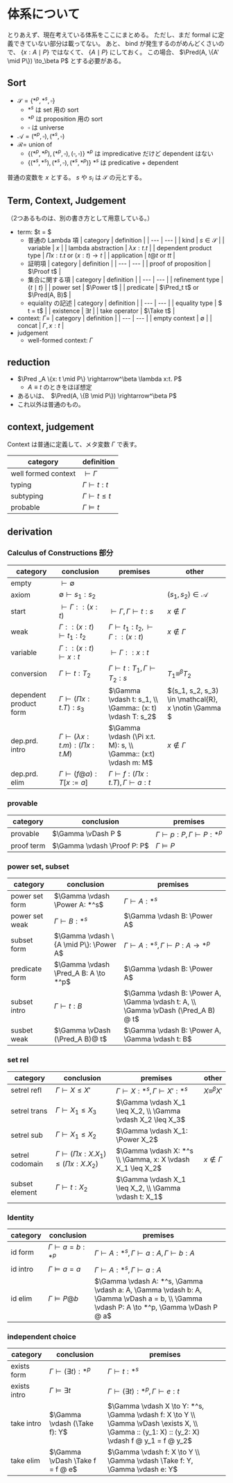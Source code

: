 # 体系について
とりあえず、現在考えている体系をここにまとめる。
ただし、まだ formal に定義できていない部分は載ってない。
あと、 bind が発生するのがめんどくさいので、 $\{x: A \mid P\}$ ではなくて、 $\{A \mid P\}$ にしておく。
この場合、 $\Pred(A, \{A' \mid P\}) \to_\beta P$ とする必要がある。

## Sort
- $\mathcal{S} = \{*^p, *^s, \square\}$
    - $*^s$ は set 用の sort
    - $*^p$ は proposition 用の sort
    - $\square$ は universe 
- $\mathcal{A} = {(*^p, \square), (*^s, \square)}$
- $\mathcal{R} =$ union of
    - $\{(*^p, *^p), (*^p, \square), (\square, \square)\}$ $*^p$ は impredicative だけど dependent はない
    - $\{(*^s, *^s), (*^s, \square), (*^s, *^p)\}$ $*^s$ は predicative + dependent

普通の変数を $x$ とする。
$s$ や $s_i$ は $\mathcal{S}$ の元とする。

## Term, Context, Judgement
（2つあるものは、別の書き方として用意している。）

- term: $t = $
    - 普通の Lambda 項
        | category | definition |
        | --- | --- |
        | kind | $s \in \mathcal{S}$ |
        | variable | $x$ |
        | lambda abstraction | $\lambda x: t. t$ |
        | dependent product type | $\Pi x: t. t$ or $(x: t) \to t$ |
        | application | $t @ t$ or $t t$ |
    - 証明項
        | category | definition |
        | --- | --- |
        | proof of proposition | $\Proof t$ |
    - 集合に関する項
        | category | definition |
        | --- | --- |
        | refinement type | $\{t \mid t\}$ |
        | power set | $\Power t$ |
        | predicate | $\Pred_t t$ or $\Pred(A, B)$ |
    - equiality の記述
        | category | definition |
        | --- | --- |
        | equality type | $ t = t$ |
        | existence | $\exists t$ |
        | take operator | $\Take t$ |
- context: $\Gamma=$
    | category | definition |
    | --- | --- |
    | empty context | $\emptyset$ |
    | concat | $\Gamma, x:t$ |
- judgement
    - well-formed context: $\Gamma$

## reduction
- $\Pred _A \{x: t \mid P\} \rightarrow^\beta \lambda x:t. P$
    - $A \equiv t$ のときをほぼ想定
- あるいは、　$\Pred(A, \{B \mid P\}) \rightarrow^\beta P$
- これ以外は普通のもの。

## context, judgement
Context は普通に定義して、メタ変数 $\Gamma$ で表す。

| category | definition |
| --- | --- |
| well formed context | $\vdash \Gamma$ |
| typing | $\Gamma \vdash t: t$ |
| subtyping | $\Gamma \vdash t \leq t$ |
| probable | $\Gamma \vDash t$ |

## derivation
### Calculus of Constructions 部分
| category | conclusion | premises | other |
| --- | --- | --- | --- |
| empty | $\vdash \emptyset$ | | |
| axiom | $\emptyset \vdash s_1: s_2$ | | $(s_1, s_2) \in \mathcal{A}$ |
| start | $\vdash \Gamma::(x: t)$ | $\vdash \Gamma, \Gamma \vdash t: s$ | $x \notin \Gamma$ |
| weak | $\Gamma :: (x: t) \vdash t_1: t_2$ | $\Gamma \vdash t_1: t_2, \vdash \Gamma :: (x: t)$ | $x \notin \Gamma$ |
| variable | $\Gamma :: (x: t) \vdash x: t$ | $\vdash \Gamma :: x: t$ |
| conversion | $\Gamma \vdash t: T_2$ | $\Gamma \vdash t: T_1, \Gamma \vdash T_2: s$ | $T_1 \equiv^\beta T_2$ |
| dependent product form | $\Gamma \vdash (\Pi x:t. T): s_3$ | $\Gamma \vdash t: s_1, \\ \Gamma:: (x: t) \vdash T: s_2$ | $(s_1, s_2, s_3) \in \mathcal{R}, x \notin \Gamma $
| dep.prd. intro | $\Gamma \vdash (\lambda x:t.m): (\Pi x:t.M)$ | $\Gamma \vdash (\Pi x:t. M): s, \\ \Gamma:: (x:t) \vdash m: M$ | $x \notin \Gamma$ |
| dep.prd. elim | $\Gamma \vdash (f @ a): T[x := a]$ | $\Gamma \vdash f: (\Pi x: t. T), \Gamma \vdash a: t$ | |

### provable
| category | conclusion | premises |
| --- | --- | --- |
| provable | $\Gamma \vDash P $ | $\Gamma \vdash p: P, \Gamma \vdash P: *^p$ |
| proof term | $\Gamma \vdash \Proof P: P$ | $\Gamma \vDash P$ |

### power set, subset
| category | conclusion | premises |
| --- | --- | --- |
| power set form | $\Gamma \vdash \Power A: *^s$ | $\Gamma \vdash A: *^s$ |
| power set weak | $\Gamma \vdash B: *^s$ | $\Gamma \vdash B: \Power A$ |
| subset form | $\Gamma \vdash \{A \mid P\}: \Power A$ | $\Gamma \vdash A: *^s, \Gamma \vdash P: A \to *^p$ |
| predicate form | $\Gamma \vdash \Pred_A B: A \to *^p$ | $\Gamma \vdash B: \Power A$ |
| subset intro | $\Gamma \vdash t: B$ | $\Gamma \vdash B: \Power A, \Gamma \vdash t: A, \\ \Gamma \vDash (\Pred_A B) @ t$ |
| susbet weak | $\Gamma \vDash (\Pred_A B)@ t$ | $\Gamma \vdash B: \Power A, \Gamma \vdash t: B$ |

### set rel
| category | conclusion | premises | other |
| --- | --- | --- | --- |
| setrel refl | $\Gamma \vdash X \leq X'$ | $\Gamma \vdash X: *^s, \Gamma \vdash X': *^s$ | $X \equiv^\beta X'$ |
| setrel trans | $\Gamma \vdash X_1 \leq X_3$ | $\Gamma \vdash X_1 \leq X_2, \\ \Gamma \vdash X_2 \leq X_3$ | |
| setrel sub | $\Gamma \vdash X_1 \leq X_2$ | $\Gamma \vdash X_1: \Power X_2$ | |
| setrel codomain | $\Gamma \vdash (\Pi x: X. X_1) \leq (\Pi x: X. X_2)$ | $\Gamma \vdash X: *^s \\ \Gamma, x: X \vdash X_1 \leq X_2$ | $x \notin \Gamma$ |
| subset element | $\Gamma \vdash t: X_2$ | $\Gamma \vdash X_1 \leq X_2, \\ \Gamma \vdash t: X_1$ | |

### Identity
| category | conclusion | premises |
| --- | --- | --- |
| id form | $\Gamma \vdash a = b: *^p$ | $\Gamma \vdash A: *^s, \Gamma \vdash a: A, \Gamma \vdash b: A$ |
| id intro | $\Gamma \vDash a = a$ | $\Gamma \vdash A: *^s, \Gamma \vdash a: A$ |
| id elim | $\Gamma \vDash P @ b$ | $\Gamma \vdash A: *^s, \Gamma \vdash a: A, \Gamma \vdash b: A, \Gamma \vDash a = b, \\ \Gamma \vdash P: A \to *^p, \Gamma \vDash P @ a$ |

### independent choice
| category | conclusion | premises |
| --- | --- | --- |
| exists form | $\Gamma \vdash (\exists t): *^p$ | $\Gamma \vdash t: *^s$ |
| exists intro | $\Gamma \vDash \exists t$ | $\Gamma \vdash (\exists t): *^p, \Gamma  \vdash e: t$ |
| take intro | $\Gamma \vdash (\Take f): Y$ | $\Gamma \vdash X \to Y: *^s, \Gamma \vdash f: X \to Y \\ \Gamma \vDash \exists X, \\ \Gamma :: (y_1: X) :: (y_2: X) \vdash f @ y_1 = f @ y_2$ |
| take elim | $\Gamma \vDash \Take f = f @ e$ | $\Gamma \vdash f: X \to Y \\ \Gamma \vdash \Take f: Y, \Gamma \vdash e: Y$
